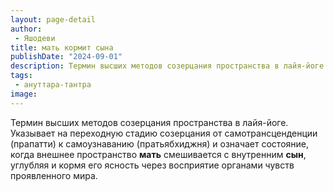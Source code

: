 ```yaml
---
layout: page-detail
author:
 - Яшодеви
title: мать кормит сына
publishDate: "2024-09-01"
description: Термин высших методов созерцания пространства в лайя-йоге. Указывает на переходную стадию созерцания от самотрансценденции (прапатти) к самоузнаванию (пратьябхиджня) и означает состояние, когда внешнее пространство мать смешивается с внутренним сын, углубляя и кормя его ясность через восприятие органами чувств проявленного мира.
tags:
 - ануттара-тантра
image: 
---
```


Термин высших методов созерцания пространства в лайя-йоге. Указывает на переходную стадию созерцания от самотрансценденции (прапатти) к самоузнаванию (пратьябхиджня) и означает состояние, когда внешнее пространство __мать__ смешивается с внутренним __сын__, углубляя и кормя его ясность через восприятие органами чувств проявленного мира.

